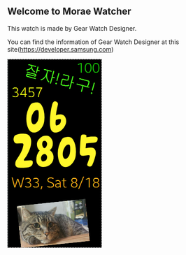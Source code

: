 ## Welcome to Morae Watcher

This watch is made by Gear Watch Designer.

You can find the information of Gear Watch Designer at this site(https://developer.samsung.com)

![Watch Face](Images/capture_cat.png)
